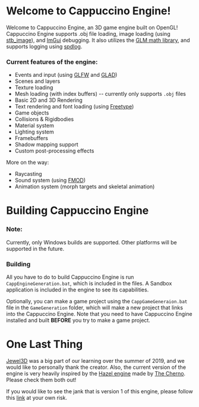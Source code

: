 # Welcome to Cappuccino Engine!
Welcome to Cappuccino Engine, an 3D game engine built on OpenGL!
Cappuccino Engine supports .obj file loading, image loading (using [stb_image](https://github.com/nothings/stb)), and [ImGui](https://github.com/ocornut/imgui) debugging.
It also utilizes the [GLM math library](https://glm.g-truc.net/0.9.9/index.html), and supports logging using [spdlog](https://github.com/gabime/spdlog).

### Current features of the engine:
- Events and input (using [GLFW](https://github.com/glfw/glfw) and [GLAD](https://glad.dav1d.de/))
- Scenes and layers
- Texture loading
- Mesh loading (with index buffers) -- currently only supports `.obj` files
- Basic 2D and 3D Rendering
- Text rendering and font loading (using [Freetype](https://www.freetype.org/))
- Game objects
- Collisions & Rigidbodies
- Material system
- Lighting system
- Framebuffers
- Shadow mapping support
- Custom post-processing effects

More on the way:
- Raycasting
- Sound system (using [FMOD](https://www.fmod.com/))
- Animation system (morph targets and skeletal animation)

# Building Cappuccino Engine
### Note:
Currently, only Windows builds are supported. Other platforms will be supported in the future.

### Building
All you have to do to build Cappuccino Engine is run `CappEngineGeneration.bat`, which is included in the files. A Sandbox application is included in the engine to see its capabilities.

Optionally, you can make a game project using the `CappGameGeneraion.bat` file in the `GameGeneration` folder, which will make a new project that links into the Cappuccino Engine.
Note that you need to have Cappuccino Engine installed and built <b>BEFORE</b> you try to make a game project.

# One Last Thing
[Jewel3D](https://github.com/EmilianC/Jewel3D) was a big part of our learning over the summer of 2019, and we would like to personally thank the creator.
Also, the current version of the engine is very heavily inspired by the [Hazel engine](https://github.com/TheCherno/Hazel) made by [The Cherno](https://www.youtube.com/user/TheChernoProject).
Please check them both out!

If you would like to see the jank that is version 1 of this engine, please follow this [link](https://github.com/Promethaes/CappuccinoEngine) at your own risk.